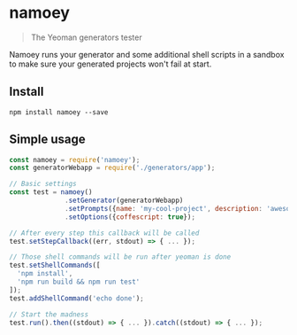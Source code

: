 # namoey

> The Yeoman generators tester

Namoey runs your generator and some additional shell scripts in a sandbox to make sure your generated projects won't fail at start.

## Install

```console
npm install namoey --save
```

## Simple usage

```javascript
const namoey = require('namoey');
const generatorWebapp = require('./generators/app');

// Basic settings
const test = namoey()
              .setGenerator(generatorWebapp)
              .setPrompts({name: 'my-cool-project', description: 'awesome stuff'})
              .setOptions({coffescript: true});

// After every step this callback will be called
test.setStepCallback((err, stdout) => { ... });

// Those shell commands will be run after yeoman is done
test.setShellCommands([
  'npm install',
  'npm run build && npm run test'
]);
test.addShellCommand('echo done');

// Start the madness
test.run().then((stdout) => { ... }).catch((stdout) => { ... });
```
